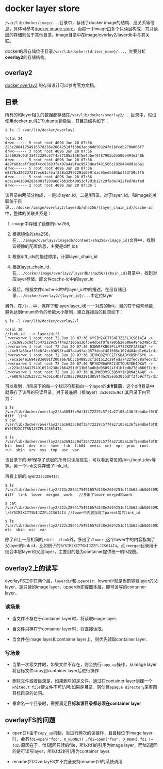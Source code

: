 # docker layer store

`/var/lib/docker/image/...`目录中，存储了docker image的结构、层关系等信息，具体可参考[docker image store](docker-image-store.md)。而每一个image由多个只读层构成，其只读层的存储则位于其他目录。image目录中在image/overlay2/layerdb中与其关联。

docker的层存储位于目录`/var/lib/docker/{driver_name}/...`，主要分析**overlay2**的存储结构。


## overlay2

[docker overlay2](https://docs.docker.com/storage/storagedriver/overlayfs-driver/) 的存储设计可以参考官方文档。

## 目录

所有的和layer相关的数据都存储在`/var/lib/docker/overlay2/...`目录中，假设使用docker pull拉下ubuntu镜像后，其目录结构如下：
```
$ ls -l /var/lib/docker/overlay2

total 24
drwx------ 5 root root 4096 Jun 20 07:36 223c2864175491657d238e2664251df13b63adb8d050924fd1bfcdb278b866f7
drwx------ 3 root root 4096 Jun 20 07:36 3a36935c9df35472229c57f4a27105a136f5e4dbef0f87905b2e506e494e348b
drwx------ 5 root root 4096 Jun 20 07:36 4e9fa83caff3e8f4cc83693fa407a4a9fac9573deaf481506c102d484dd1e6a1
drwx------ 5 root root 4096 Jun 20 07:36 e8876a226237217ec61c4baf238a32992291d059fdac95ed6303bdff3f59cff5
drwx------ 5 root root 4096 Jun 20 07:36 eca1e4e1694283e001f200a667bb3cb40853cf2d1b12c29feda7422fed78afed
drwx------ 2 root root 4096 Jun 20 07:36 l
```
该目录由两部分构成，一是以layer_id，二是/l目录。对于layer_id，和image的关联位于目录`.../docker/image/overlay2/layerdb/sha256/{layer_chain_id}/cache-id`中，整体的关联关系是：

1. image中存储了镜像的sha256,

2. 根据镜像的sha256，在`.../image/overlay2/imagedb/content/sha256/{image_id}`文件中，找到该镜像的配置信息，主要是diff_ids

3. 根据diff_ids的描述顺序，计算layer_chain_id

4. 根据layer_chain_id，在`.../docker/image/overlay2/layerdb/sha256/{chain_id}`目录中，找到对应layer存储，即文件cache-id中的layer_id

5. 最后，根据文件cache-id中的layer_id中的描述，在层存储目录`.../docker/overlay2/{layer_id}/...`中定位layer

另外，在`/l/..`中，保存了和layer(layer_id)一一对应的link，目的在于缩短参数，避免达到mount命令的参数大小限制，建立连接后的目录如下：
```
$ ls -l /var/lib/docker/overlay2/l

total 20
//link_id ---> layer/diff
lrwxrwxrwx 1 root root 72 Jun 20 07:36 6Y5IM2XC7TSNIJZZFLJCS6I4I4 -> ../3a36935c9df35472229c57f4a27105a136f5e4dbef0f87905b2e506e494e348b/diff
lrwxrwxrwx 1 root root 72 Jun 20 07:36 B3WWEFKBG3PLLV737KZFIASSW7 -> ../4e9fa83caff3e8f4cc83693fa407a4a9fac9573deaf481506c102d484dd1e6a1/diff
lrwxrwxrwx 1 root root 72 Jun 20 07:36 JEYMODZYFCZFYSDABYXD5MF6YO -> ../eca1e4e1694283e001f200a667bb3cb40853cf2d1b12c29feda7422fed78afed/diff
lrwxrwxrwx 1 root root 72 Jun 20 07:36 NFYKDW6APBCCUCTOUSYDH4DXAT -> ../223c2864175491657d238e2664251df13b63adb8d050924fd1bfcdb278b866f7/diff
lrwxrwxrwx 1 root root 72 Jun 20 07:36 UL2MW33MSE3Q5VYIKBRN4ZAGQP -> ../e8876a226237217ec61c4baf238a32992291d059fdac95ed6303bdff3f59cff5/diff
```
可以看到，/l目录下的每一个标识符都指向一个layer的**diff目录**，这个diff目录中就保存了该层的只读目录。对于最底层（根layer）`3a36935c9df`,其目录下内容为：
```
$ ls /var/lib/docker/overlay2/3a36935c9df35472229c57f4a27105a136f5e4dbef0f87905b2e506e494e348b/
diff  link
$ cat /var/lib/docker/overlay2/3a36935c9df35472229c57f4a27105a136f5e4dbef0f87905b2e506e494e348b/link
6Y5IM2XC7TSNIJZZFLJCS6I4I4

$ ls  /var/lib/docker/overlay2/3a36935c9df35472229c57f4a27105a136f5e4dbef0f87905b2e506e494e348b/diff
bin  boot  dev  etc  home  lib  lib64  media  mnt  opt  proc  root  run  sbin  srv  sys  tmp  usr  var
```
该目录下的diff保存了该层的所有只读层信息，可以看到常见的/bin,/boot,/dev等等。另一个link文件存储了link_id。

再看上层的layer`223c286417`:
```
$ ls /var/lib/docker/overlay2/223c2864175491657d238e2664251df13b63adb8d050924fd1bfcdb278b866f7
diff  link  lower  merged  work   //多出了lower merged和work

$ cat /var/lib/docker/overlay2/223c2864175491657d238e2664251df13b63adb8d050924fd1bfcdb278b866f7/lower
l/6Y5IM2XC7TSNIJZZFLJCS6I4I4 //lower中内容指向了parent层的link_id

$ ls /var/lib/docker/overlay2/223c2864175491657d238e2664251df13b63adb8d050924fd1bfcdb278b866f7/diff/
etc  sbin  usr  var
```
除了和上一层相同的`/diff  /link`外，多出了`/lower` ,这个lower中的内容指向了父layer的link id，比如例子的`6Y5IM2XC7TSNIJZZFLJCS6I4I4`。而`/merged`目录用于结合本层layer和父层layer，主要目的是为container提供统一的fs视图。

## overlay2上的读写

overlayFS工作在两个层，`lowerdir`和`upperdir`，lowerdir就是当前容器layer的父layer，是只读的image layer，upperdir即容器本层，即可读写的container layer。

### 读场景

- 当文件不存在于container layer时，将读取image layer.

- 当文件只存在于container layer时，将直接读取。

- 当文件在image layer和container layer上，则优先读取container layer.

### 写场景

- 当第一次写文件时，如果文件不存在，则会执行`copy_up`操作，从image layer将目标文件copy到container layer后进行操作

- 删除文件或者目录是，如果删除的是文件，通过在container layer创建一个` whiteout file`使文件不可访问;如果是目录，则创建`opaque directory`来屏蔽目标目录的访问。

- 重命名一个目录时，需要满足**目标和源目录都必须在container layer**

## overlayFS的问题

- open(2):由于`copy_up`机制，当进行两次的读操作，且目标位于image layer时，会有`fd1=open("foo", O_RDONLY) ;fd2=open("foo", O_RDWR);fd1 != fd2;`原因在于，fd1返回只读的file，所以fd1的引用为image layer，而fd2返回的是可读写layer，所以fd2的引用为container layer.

- rename(2):OverlayFS并不完全支持rename(2)的系统调用.

